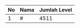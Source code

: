 | No | Nama            | Jumlah Level |
|----|-----------------|--------------|
| 1  | #    |    4511        |
